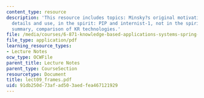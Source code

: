 ```yaml
---
content_type: resource
description: 'This resource includes topics: Minsky?s original motivations, observations,
  details and use, in the spirit: PIP and internist-1, not in the spirit: FRL, frames
  summary, comparison of KR technologies.'
file: /media/courses/6-871-knowledge-based-applications-systems-spring-2005/91db250d73afad503aedfea467121929_lect09_frames.pdf
file_type: application/pdf
learning_resource_types:
- Lecture Notes
ocw_type: OCWFile
parent_title: Lecture Notes
parent_type: CourseSection
resourcetype: Document
title: lect09_frames.pdf
uid: 91db250d-73af-ad50-3aed-fea467121929
---
```

